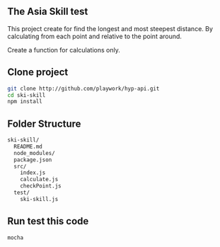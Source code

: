 ## The Asia Skill test
This project create for find the longest and most steepest distance.
By calculating from each point and relative to the point around.

Create a function for calculations only.

## Clone project
```bash
git clone http://github.com/playwork/hyp-api.git
cd ski-skill
npm install
```

## Folder Structure
```bash
ski-skill/
  README.md
  node_modules/
  package.json
  src/
    index.js
    calculate.js
    checkPoint.js
  test/
    ski-skill.js
```

## Run test this code
```bash
mocha
```